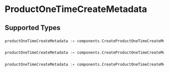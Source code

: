 # ProductOneTimeCreateMetadata


## Supported Types

### 

```go
productOneTimeCreateMetadata := components.CreateProductOneTimeCreateMetadataStr(string{/* values here */})
```

### 

```go
productOneTimeCreateMetadata := components.CreateProductOneTimeCreateMetadataInteger(int64{/* values here */})
```

### 

```go
productOneTimeCreateMetadata := components.CreateProductOneTimeCreateMetadataBoolean(bool{/* values here */})
```

